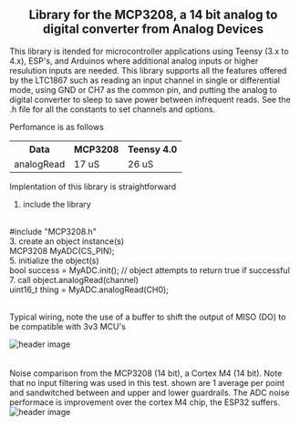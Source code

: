 
<b><h2><center>Library for the MCP3208, a 14 bit analog to digital converter from Analog Devices</center></h1></b>

This library is itended for microcontroller applications using Teensy (3.x to 4.x),  ESP's, and Arduinos where additional analog inputs or higher resulution inputs are needed. This library supports all the features offered by the LTC1867 such as reading an input channel in single or differential mode, using GND or CH7 as the common pin, and putting the analog to digital converter to sleep to save power between infrequent reads. See the .h file for all the constants to set channels and options.

Perfomance is as follows
<table>
  <tr>
    <th>Data</th>
    <th>MCP3208</th>
    <th>Teensy 4.0</th>
  </tr>
  <tr>
    <td>analogRead</td>
    <td> 17 uS</td>
    <td>  26 uS</td>
  </tr>
</table>

Implentation of this library is straightforward

1. include the library
<br>
#include "MCP3208.h"
<br>
3. create an object instance(s)
<br>
MCP3208 MyADC(CS_PIN);
<br>
5. initialize the object(s)
<br>
bool success = MyADC.init(); // object attempts to return true if successful
<br>
7. call object.analogRead(channel)
<br>
uint16_t thing = MyADC.analogRead(CH0);
<br>
<br>

Typical wiring, note the use of a buffer to shift the output of MISO (DO) to be compatible with 3v3 MCU's

![header image](https://raw.github.com/KrisKasprzak/MCP3208/master/Images/MCP3208_Wiring.jpg)
<br>
<br>
<br>
Noise comparison from the MCP3208 (14 bit), a Cortex M4 (14 bit). Note that no input filtering was used in this test. shown are 1 average per point and sandwitched between and upper and lower guardrails. The ADC noise performace is improvement over the cortex M4 chip, the ESP32 suffers.
![header image](https://raw.github.com/KrisKasprzak/MCP3208/master/Images/MCP3208_Noise.jpg)







